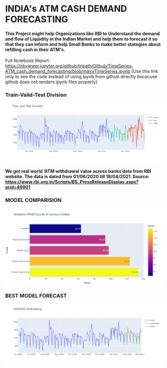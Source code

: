 # INDIA's ATM CASH DEMAND FORECASTING


#### This Project might help Organizations like RBI to Understand the demand and flow of Liquidity in the Indian Market and help them to forecast it so that they can inform and help Small Banks to make better stategies about refilling cash in their ATM's.

Full Notebook Report : https://nbviewer.jupyter.org/github/tripathiGithub/TimeSeries-ATM_cash_demand_forecasting/blob/main/TimeSeries.ipynb 
(Use this link only to see the code instead of using ipynb from github directly becacuse github does not renders ipynb files properly)

### Train-Valid-Test Division
![demo](https://github.com/tripathiGithub/TimeSeries-ATM_cash_demand_forecasting/blob/main/train_test.png)

#### We got real world ‘ATM withdrawal value across banks’data from RBI website. The data is dated from 01/06/2020 till 18/04/2021. Source: https://www.rbi.org.in/Scripts/BS_PressReleaseDisplay.aspx?prid=49901


### MODEL COMPARISION
![demo](https://github.com/tripathiGithub/TimeSeries-ATM_cash_demand_forecasting/blob/main/model_scores.png)


### BEST MODEL FORECAST
![demo](https://github.com/tripathiGithub/TimeSeries-ATM_cash_demand_forecasting/blob/main/series.png)
